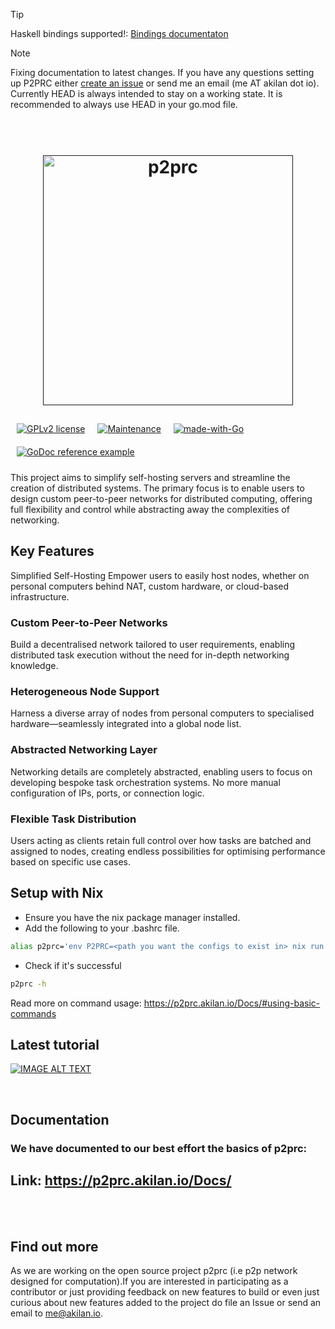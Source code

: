 > [!TIP]
> Haskell bindings supported!: [Bindings documentaton](https://p2prc.akilan.io/Docs/haskell/P2PRC.html)

> [!NOTE]
> Fixing documentation to latest changes. If you have any questions setting up P2PRC either [create an issue](https://github.com/Akilan1999/p2p-rendering-computation/issues/new/choose) or send me an email (me AT akilan dot io).
> Currently HEAD is always intended to stay on a working state. It is recommended to always use HEAD in your go.mod file.

<h1 align="center">
  <br>
  <a href=""><img src="https://raw.githubusercontent.com/Akilan1999/p2p-rendering-computation/master/Docs/images/p2prclogo.png" alt="p2prc" width="400"></a>
  <br>
</h1>

<!-- seperator -->

<div style="display:flex;flex-wrap:wrap;">
  <a href="http://perso.crans.org/besson/LICENSE.html"><img alt="GPLv2 license" src="https://img.shields.io/badge/License-GPLv2-blue.svg" style="padding:5px;margin:5px;" /></a>
  <a href="https://GitHub.com/Akilan1999/p2p-rendering-computation/graphs/commit-activity"><img alt="Maintenance" src="https://img.shields.io/badge/Maintained%3F-yes-green.svg" style="padding:5px;margin:5px;" /></a>
  <a href="http://golang.org"><img alt="made-with-Go" src="https://img.shields.io/badge/Made%20with-Go-1f425f.svg" style="padding:5px;margin:5px;" /></a>
  <a href="https://pkg.go.dev/git.sr.ht/~akilan1999/p2p-rendering-computation"><img alt="GoDoc reference example" src="https://img.shields.io/badge/godoc-reference-blue.svg" style="padding:5px;margin:5px;" /></a>
</div>

<!-- The main aim of this project was to create a custom peer to peer network. The user acting as the
client has total flexibility on how to batch the tasks and the user acting as the server has complete
flexibility on tracking the container's usages and killing the containers at any point of time. -->
<!-- The objective is to allow users to self host servers in easier
and abstracted manner. The main aim of this project was to create a custom peer to peer network for distributed computing. The user acting as the client has total flexibility on how to batch the tasks to any of nodes in networks. These nodes can anywhere from personal
computers behind NAT to custom hardware for running custom workload. The aim to provide
access to Heterogeneous set of nodes as a singular global list and abstract away the networking details giving the user focus on designing a custom orchestrator based
on the requirements of a user.  -->

This project aims to simplify self-hosting servers and streamline the creation of distributed systems. The primary focus is to enable users to design custom peer-to-peer networks for distributed computing, offering full flexibility and control while abstracting away the complexities of networking.

## Key Features
Simplified Self-Hosting
Empower users to easily host nodes, whether on personal computers behind NAT, custom hardware, or cloud-based infrastructure.

### Custom Peer-to-Peer Networks
Build a decentralised network tailored to user requirements, enabling distributed task execution without the need for in-depth networking knowledge.

### Heterogeneous Node Support
Harness a diverse array of nodes from personal computers to specialised hardware—seamlessly integrated into a global node list.

### Abstracted Networking Layer
Networking details are completely abstracted, enabling users to focus on developing bespoke task orchestration systems. No more manual configuration of IPs, ports, or connection logic.

### Flexible Task Distribution
Users acting as clients retain full control over how tasks are batched and assigned to nodes, creating endless possibilities for optimising performance based on specific use cases.

## Setup with Nix
- Ensure you have the nix package manager installed.
- Add the following to your .bashrc file.
```bash
alias p2prc='env P2PRC=<path you want the configs to exist in> nix run github:akilan1999/p2p-rendering-computation --'
```
- Check if it's successful
```bash
p2prc -h
```
Read more on command usage: https://p2prc.akilan.io/Docs/#using-basic-commands

## Latest tutorial
[![IMAGE ALT TEXT](https://i.ytimg.com/vi/OMwCpedu5cs/hqdefault.jpg)](https://www.youtube.com/watch?v=OMwCpedu5cs")

<br>

## Documentation

### We have documented to our best effort the basics of p2prc:

## Link: https://p2prc.akilan.io/Docs/

<!-- ## Table of contents in the current README -->
<!-- 1. [Introduction](#Introduction)
2. [Installation](#extend-your-application-with-p2prc)
3. [Design Architecture](#Design-Architecture)
4. [Implementation](#Implementation)
5. [Find out more](#Find-out-more) -->

<br>

<!-- # Table of contents in the Docs folder
1. [Introduction](Docs/Introduction.md)
2. [Installation](Docs/Installation.md)
3. [Abstractions](Docs/Abstractions.md)
3. [Design Architecture](DesignArchtectureIntro.md)
   1. [Client Module](ClientArchitecture.md)
   2. [P2P Module](P2PArchitecture.md)
   3. [Server Module](ServerArchitecture.md)
4. [Implementation](Docs/Implementation.md)
   1. [Client Module](Docs/ClientImplementation.md)
   2. [P2P Module](Docs/P2PImplementation.md)
   3. [Server Module](Docs/ServerImplementation.md)
   4. [Config Module](Docs/ConfigImplementation.md)
   5. [Cli Module](Docs/CliImplementation.md)
   6. [Plugin Module](Docs/PluginImplementation.md)
   7. [Language bindings](Docs/Bindings.md)
   8. [Domain name mappings](Docs/Bindings.md)
5. Language bindings
   1. [Haskell](Docs/haskell/)
5. [Problems](https://github.com/Akilan1999/p2p-rendering-computation/issues)    -->

<br>

<!--
## Introduction
This project aims to create a peer to peer (p2p) network, where a user can use the p2p network to act as a client (i.e sending tasks) or the server (i.e executing the tasks). A prototype application will be developed, which comes bundled with a p2p module and possible to execute docker containers or virtual environments across selected nodes.

### Objectives
- Background review on peer to peer network, virtual environments, decentralized rendering tools and tools to batch any sort of tasks.
- Creating p2p network
- Server to create a containerised environment
- The client node to run tasks on Server containerised node -->

<!-- [Read more on the introduction](Docs/Introduction.md) -->

<!-- <br> -->

<!-- ## Extend your application with P2PRC
```go
package main

import (
	"fmt"
	"github.com/Akilan1999/p2p-rendering-computation/abstractions"
)

func main() {
	_, err := abstractions.Init(nil)
	if err != nil {
		fmt.Println(err)
		return
	}

	// start p2prc
	_, err = abstractions.Start()
	if err != nil {
		fmt.Println(err)
		return
	}

	// Run server till termination
	for {

	}
}

``` -->

<!-- ### Export once this is added export P2PRC as environment paths
```
export P2PRC=<PROJECT PATH>
export PATH=<PROJECT PATH>:${PATH}
```
[Read more](Docs/Abstractions.md) ...

## Installation from source
1. Ensure the Go compiler is installed
   ```
   go version
   ```
3. Ensure docker is installed (Should run without sudo)
   ```
   docker ps
   ```
3. Clone this repository
   ```
   git clone https://github.com/Akilan1999/p2p-rendering-computation
   ```
4. Install and build the project
   ```
   make install
   ```
- If you look closely you will get outputs such as:
   ```
   // Add them to your .bashrc file
   export P2PRC=/<path>/p2p-rendering-computation
   export PATH=/<path>/p2p-rendering-computation:${PATH}
   ```

5. Test if it works
   ```
   p2prc -h
   ```
   or
   ```
   ./p2prc -h
   ```
[Read more on the installation and usage](Docs/Installation.md)

<br>

## Design Architecture
The design architecture was inspired and based on the linux kernel design. The project is segmented into various modules. Each module is responsible for certain tasks in the project. The modules are highly dependent on each other hence the entire codebase can be considered as a huge monolithic chuck which acts as its own library

[Read more on the Design Architecture](Docs/DesignArchtectureIntro.md)

<br>

## Implementation
The programming language used for this project was Golang. The reason Go lang was chosen was because it is a compiled language. The entire codebase is just a single binary file. When distributing to other linux distributing the only requirement would be the binary file to run the code. It is easy to write independant modules and be monolithic at the sametime using Go. Using Go.mod makes it very easy to handle external libraries and modularise code. The go.mod name for the project is git.sr.ht/~akilan1999/p2p-rendering-computation.

[Read more on the Implementation](Docs/Implementation.md)

<br> -->

## Find out more
As we are working on the open source project p2prc (i.e  p2p network designed for computation).If you are interested in participating as a contributor
or just providing feedback on new features to build or even just curious about new features added to the project do file an Issue or send an email to me@akilan.io.

<!-- [![Star History Chart](https://api.star-history.com/svg?repos=Akilan1999/p2p-rendering-computation&type=Date)](https://github.com/Gaurav-Gosain) -->
